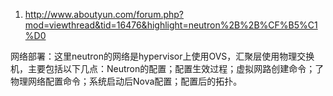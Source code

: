 1. http://www.aboutyun.com/forum.php?mod=viewthread&tid=16476&highlight=neutron%2B%2B%CF%B5%C1%D0


网络部署：这里neutron的网络是hypervisor上使用OVS，汇聚层使用物理交换机，主要包括以下几点：Neutron的配置；配置生效过程；虚拟网路创建命令；了物理网络配置命令；系统启动后Nova配置；配置后的拓扑。
